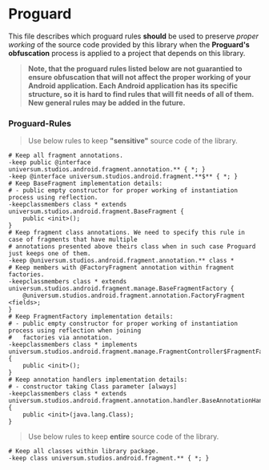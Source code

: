 Proguard
===============

This file describes which proguard rules **should** be used to preserve *proper working* of the
source code provided by this library when the **Proguard's obfuscation** process is applied to a
project that depends on this library.

> **Note, that the proguard rules listed below are not guarantied to ensure obfuscation that will
not affect the proper working of your Android application. Each Android application has its specific
structure, so it is hard to find rules that will fit needs of all of them. New general rules may be
added in the future.**

### Proguard-Rules ###

> Use below rules to keep **"sensitive"** source code of the library.

    # Keep all fragment annotations.
    -keep public @interface universum.studios.android.fragment.annotation.** { *; }
    -keep @interface universum.studios.android.fragment.**$** { *; }
    # Keep BaseFragment implementation details:
    # - public empty constructor for proper working of instantiation process using reflection.
    -keepclassmembers class * extends universum.studios.android.fragment.BaseFragment {
        public <init>();
    }
    # Keep fragment class annotations. We need to specify this rule in case of fragments that have multiple
    # annotations presented above theirs class when in such case Proguard just keeps one of them.
    -keep @universum.studios.android.fragment.annotation.** class *
    # Keep members with @FactoryFragment annotation within fragment factories.
    -keepclassmembers class * extends universum.studios.android.fragment.manage.BaseFragmentFactory {
        @universum.studios.android.fragment.annotation.FactoryFragment <fields>;
    }
    # Keep FragmentFactory implementation details:
    # - public empty constructor for proper working of instantiation process using reflection when joining
    #   factories via annotation.
    -keepclassmembers class * implements universum.studios.android.fragment.manage.FragmentController$FragmentFactory {
        public <init>();
    }
    # Keep annotation handlers implementation details:
    # - constructor taking Class parameter [always]
    -keepclassmembers class * extends universum.studios.android.fragment.annotation.handler.BaseAnnotationHandler {
        public <init>(java.lang.Class);
    }

> Use below rules to keep **entire** source code of the library.

    # Keep all classes within library package.
    -keep class universum.studios.android.fragment.** { *; }
    